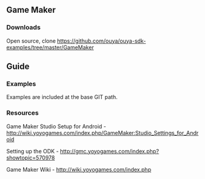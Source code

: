 ## Game Maker

### Downloads
Open source, clone https://github.com/ouya/ouya-sdk-examples/tree/master/GameMaker

## Guide

### Examples

Examples are included at the base GIT path.

### Resources

Game Maker Studio Setup for Android - http://wiki.yoyogames.com/index.php/GameMaker:Studio_Settings_for_Android

Setting up the ODK - http://gmc.yoyogames.com/index.php?showtopic=570978

Game Maker Wiki - http://wiki.yoyogames.com/index.php
